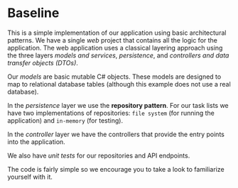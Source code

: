 # Baseline

This is a simple implementation of our application using basic architectural patterns. We have a single _web_ project that contains all the logic for the application. The web application uses a classical layering approach using the three layers _models and services_, _persistence_, and _controllers and data transfer objects (DTOs)_.

Our _models_ are basic mutable C# objects. These models are designed to map to relational database tables (although this example does not use a real database).

In the _persistence_ layer we use the **repository pattern**. For our task lists we have two implementations of repositories: `file system` (for running the application) and `in-memory` (for testing).

In the _controller_ layer we have the controllers that provide the entry points into the application.

We also have _unit tests_ for our repositories and API endpoints.

The code is fairly simple so we encourage you to take a look to familiarize yourself with it.
